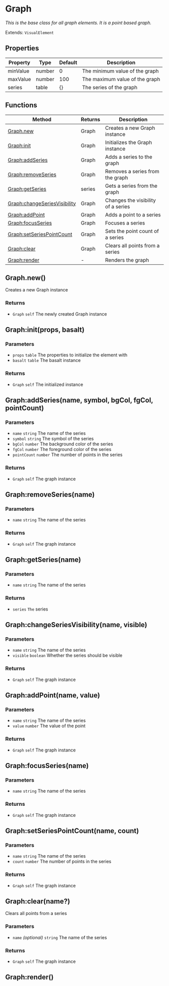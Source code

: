 # Graph
_This is the base class for all graph elements. It is a point based graph._

Extends: `VisualElement`

## Properties

|Property|Type|Default|Description|
|---|---|---|---|
|minValue|number|0|The minimum value of the graph|
|maxValue|number|100|The maximum value of the graph|
|series|table|{}|The series of the graph|

## Functions

|Method|Returns|Description|
|---|---|---|
|[Graph.new](#graph-new)|Graph|Creates a new Graph instance|
|[Graph:init](#graph-init-props-basalt)|Graph|Initializes the Graph instance|
|[Graph:addSeries](#graph-addseries-name-symbol-bgcol-fgcol-pointcount)|Graph|Adds a series to the graph|
|[Graph:removeSeries](#graph-removeseries-name)|Graph|Removes a series from the graph|
|[Graph:getSeries](#graph-getseries-name)|series|Gets a series from the graph|
|[Graph:changeSeriesVisibility](#graph-changeseriesvisibility-name-visible)|Graph|Changes the visibility of a series|
|[Graph:addPoint](#graph-addpoint-name-value)|Graph|Adds a point to a series|
|[Graph:focusSeries](#graph-focusseries-name)|Graph|Focuses a series|
|[Graph:setSeriesPointCount](#graph-setseriespointcount-name-count)|Graph|Sets the point count of a series|
|[Graph:clear](#graph-clear-name)|Graph|Clears all points from a series|
|[Graph:render](#graph-render)|-|Renders the graph|

## Graph.new()

Creates a new Graph instance

### Returns
* `Graph` `self` The newly created Graph instance

## Graph:init(props, basalt)
### Parameters
* `props` `table` The properties to initialize the element with
* `basalt` `table` The basalt instance

### Returns
* `Graph` `self` The initialized instance

## Graph:addSeries(name, symbol, bgCol, fgCol, pointCount)
### Parameters
* `name` `string` The name of the series
* `symbol` `string` The symbol of the series
* `bgCol` `number` The background color of the series
* `fgCol` `number` The foreground color of the series
* `pointCount` `number` The number of points in the series

### Returns
* `Graph` `self` The graph instance

## Graph:removeSeries(name)
### Parameters
* `name` `string` The name of the series

### Returns
* `Graph` `self` The graph instance

## Graph:getSeries(name)
### Parameters
* `name` `string` The name of the series

### Returns
* `series` `The` series

## Graph:changeSeriesVisibility(name, visible)
### Parameters
* `name` `string` The name of the series
* `visible` `boolean` Whether the series should be visible

### Returns
* `Graph` `self` The graph instance

## Graph:addPoint(name, value)
### Parameters
* `name` `string` The name of the series
* `value` `number` The value of the point

### Returns
* `Graph` `self` The graph instance

## Graph:focusSeries(name)
### Parameters
* `name` `string` The name of the series

### Returns
* `Graph` `self` The graph instance

## Graph:setSeriesPointCount(name, count)
### Parameters
* `name` `string` The name of the series
* `count` `number` The number of points in the series

### Returns
* `Graph` `self` The graph instance

## Graph:clear(name?)

Clears all points from a series

### Parameters
* `name` *(optional)* `string` The name of the series

### Returns
* `Graph` `self` The graph instance

## Graph:render()